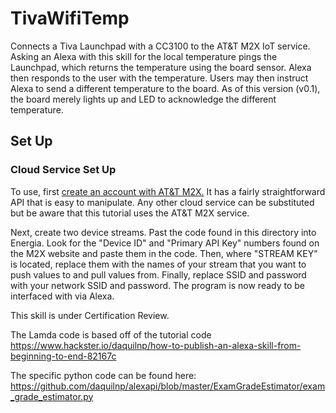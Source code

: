 # TivaWifiTemp
Connects a Tiva Launchpad with a CC3100 to the AT&amp;T M2X IoT service. Asking an Alexa with this skill for the local temperature pings the Launchpad, which returns the temperature using the board sensor. Alexa then responds to the user with the temperature. Users may then instruct Alexa to send a different temperature to the board. As of this version (v0.1), the board merely lights up and LED to acknowledge the different temperature.

## Set Up
### Cloud Service Set Up
To use, first [create an account with AT&T M2X.](https://m2x.att.com/) It has a fairly straightforward API that is easy to manipulate. Any other cloud service can be substituted but be aware that this tutorial uses the AT&T M2X service. 

Next, create two device streams. Past the code found in this directory into Energia. Look for the "Device ID" and "Primary API Key" numbers found on the M2X website and paste them in the code. Then, where "STREAM KEY" is located, replace them with the names of your stream that you want to push values to and pull values from. Finally, replace SSID and password with your network SSID and password. The program is now ready to be interfaced with via Alexa.

This skill is under Certification Review.

The Lamda code is based off of the tutorial code https://www.hackster.io/daquilnp/how-to-publish-an-alexa-skill-from-beginning-to-end-82167c

The specific python code can be found here: https://github.com/daquilnp/alexapi/blob/master/ExamGradeEstimator/exam_grade_estimator.py
